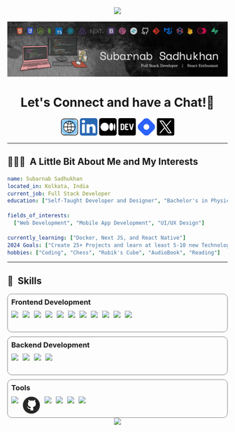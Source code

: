 
<div align="center" >
  <img  src="https://capsule-render.vercel.app/api?type=waving&color=gradient&height=100&section=header" />
</div>

[![Header](https://raw.githubusercontent.com/subarnabsadhukhan/assets/main/linkedin_cover.png "Header")](https://martinheinz.dev/)

<h1 align="center" >
  Let's Connect and have a Chat!💬
</h1>

<div align="center">
<!-- My Website -->
<a style="text-decoration: none; display: inline-block;"  target="_blank" href="https://subarnabsadhukhan.com/">
  <img style="height: 40px;" alt="Website" src="https://raw.githubusercontent.com/subarnabsadhukhan/assets/main/website.png"/>
</a>
<!-- LinkedIn --> 
<a style="text-decoration: none; display: inline-block;" href="https://www.linkedin.com/in/subarnabsadhukhan/">
  <img style="height: 40px;" alt="LinkedIn"  src="https://raw.githubusercontent.com/subarnabsadhukhan/assets/main/linkedin.png"/>
</a>
<!-- Medium -->
<a style="text-decoration: none; display: inline-block;" href="https://medium.com/@subarnabsadhukhan">
  <img style="height: 40px;" alt="Medium" src="https://raw.githubusercontent.com/subarnabsadhukhan/assets/main/medium.png"/>
</a>
<!-- Dev.to -->
<a style="text-decoration: none; display: inline-block;" href="https://dev.to/subarnabsadhukhan">
  <img style="height: 40px;" alt="Dev.to" src="https://raw.githubusercontent.com/subarnabsadhukhan/assets/main/dev.png"/>
</a>
<!-- Hashnode -->
<a style="text-decoration: none; display: inline-block;" href="https://subarnab.com/">
  <img style="height: 40px;"  src="https://raw.githubusercontent.com/subarnabsadhukhan/assets/main/hashnode.png"/>
</a>
<!-- Twitter -->
<a style="text-decoration: none; display: inline-block;" href="https://twitter.com/SubarnabS">
  <img style="height: 40px;" alt="Twitter" src="https://raw.githubusercontent.com/subarnabsadhukhan/assets/main/x.png"/>
</a>
</div>

---

<h2> 👨🏻‍💻 &nbsp;A Little Bit About Me and My Interests</h2>

```yaml
name: Subarnab Sadhukhan
located_in: Kolkata, India
current_job: Full Stack Developer
education: ["Self-Taught Developer and Designer", "Bachelor's in Physics"]

fields_of_interests:
  ["Web Development", "Mobile App Development", "UI/UX Design"]

currently_learning: ["Docker, Next JS, and React Native"]
2024 Goals: ["Create 25+ Projects and learn at least 5-10 new Technologies."]
hobbies: ["Coding", "Chess", "Rubik's Cube", "AudioBook", "Reading"]
```

---

<h2> 🚀 &nbsp;Skills</h2>
<!-- Frontend -->
<div style="display: flex; flex-direction: column; gap: 10px; border: 1px solid grey; padding: 8px; margin-top: 10px; border-radius: 10px;">
<h3 style= "margin-top: 0px;margin-bottom: 0px;">Frontend Development</h3>
<div style="display:flex;flex-wrap:wrap;gap:10px;">
<img style="height: 40px;" src="https://cdn.jsdelivr.net/gh/devicons/devicon@latest/icons/css3/css3-original.svg" />
<img style="height: 40px;" src="https://cdn.jsdelivr.net/gh/devicons/devicon@latest/icons/javascript/javascript-original.svg" />
<img style="height: 40px;" src="https://cdn.jsdelivr.net/gh/devicons/devicon@latest/icons/typescript/typescript-original.svg" />
<img style="height: 40px;" src="https://cdn.jsdelivr.net/gh/devicons/devicon@latest/icons/react/react-original.svg" />
<img style="height: 40px;" src="https://cdn.jsdelivr.net/gh/devicons/devicon@latest/icons/redux/redux-original.svg" />
<img style="height: 40px;" src="https://cdn.jsdelivr.net/gh/devicons/devicon@latest/icons/reactrouter/reactrouter-original.svg" />
<img style="height: 40px;" src="https://cdn.jsdelivr.net/gh/devicons/devicon@latest/icons/sass/sass-original.svg" />
<img style="height: 40px;" src="https://cdn.jsdelivr.net/gh/devicons/devicon@latest/icons/tailwindcss/tailwindcss-original.svg" />
<img style="height: 40px;" src="https://cdn.jsdelivr.net/gh/devicons/devicon@latest/icons/bootstrap/bootstrap-original.svg" />
<img style="height: 40px;" src="https://cdn.jsdelivr.net/gh/devicons/devicon@latest/icons/materialui/materialui-original.svg" />
<img style="height: 40px;" src="https://cdn.jsdelivr.net/gh/devicons/devicon@latest/icons/nextjs/nextjs-original.svg" />

</div>
</div>
<!-- Backend -->
<div style="display: flex; flex-direction: column; gap: 10px; border: 1px solid grey; padding: 8px; margin-top: 10px; border-radius: 10px;">
<h3 style= "margin-top: 0px;margin-bottom: 0px;">Backend Development</h3>
<div style="display:flex;flex-wrap:wrap;gap:10px;">
<img style="height: 40px;" src="https://cdn.jsdelivr.net/gh/devicons/devicon@latest/icons/firebase/firebase-original.svg" />
<img style="height: 40px;" src="https://cdn.jsdelivr.net/gh/devicons/devicon@latest/icons/appwrite/appwrite-original.svg" />
<img style="height: 40px;" src="https://cdn.jsdelivr.net/gh/devicons/devicon@latest/icons/supabase/supabase-original.svg" />
<img style="height: 40px;" src="https://cdn.jsdelivr.net/gh/devicons/devicon@latest/icons/nodejs/nodejs-original.svg" />
</div>       
</div>
<!-- Tools -->
<div style="display: flex; flex-direction: column; gap: 10px; border: 1px solid grey; padding: 8px; margin-top: 10px; border-radius: 10px;">
<h3 style="  margin-top: 0px;margin-bottom: 0px;">Tools</h3>
<div style="display:flex;flex-wrap:wrap;gap:10px;">
<img style="height: 40px;" src="https://cdn.jsdelivr.net/gh/devicons/devicon@latest/icons/git/git-original.svg" />
<img style="height: 40px;" src="https://raw.githubusercontent.com/subarnabsadhukhan/assets/main/github.png" />
<img style="height: 40px;" src="https://cdn.jsdelivr.net/gh/devicons/devicon@latest/icons/canva/canva-original.svg" />
<img style="height: 40px;" src="https://cdn.jsdelivr.net/gh/devicons/devicon@latest/icons/figma/figma-original.svg" />
<img style="height: 40px;" src="https://cdn.jsdelivr.net/gh/devicons/devicon@latest/icons/vercel/vercel-original.svg" />
<img style="height: 40px;" src="https://cdn.jsdelivr.net/gh/devicons/devicon@latest/icons/netlify/netlify-original.svg" />
          
</div>
</div>

<div align="center">
  <img  src="https://capsule-render.vercel.app/api?type=waving&color=gradient&height=100&section=footer"/>
</div>
